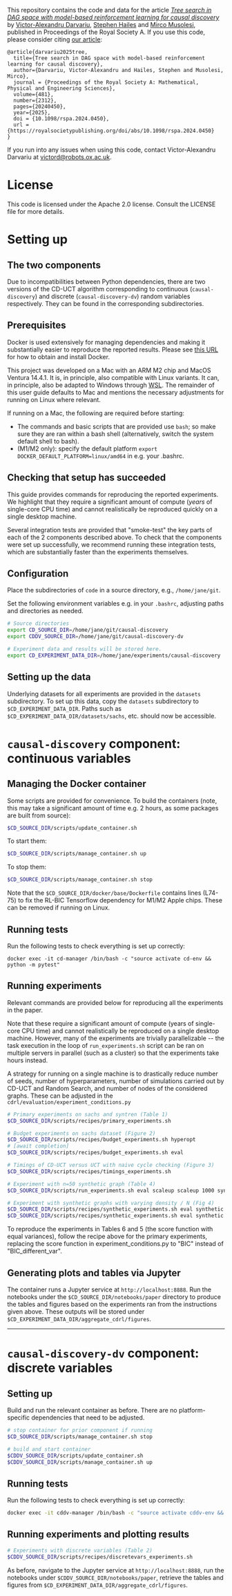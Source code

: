 This repository contains the code and data for the article [_Tree search in DAG space with model-based reinforcement learning for causal discovery_](https://doi.org/10.1098/rspa.2024.0450) by [Victor-Alexandru Darvariu](https://victor.darvariu.me), [Stephen Hailes](http://www.cs.ucl.ac.uk/drupalpeople/S.Hailes.html) and [Mirco Musolesi](https://mircomusolesi.org), published in Proceedings of the Royal Society A. If you use this code, please consider citing [our article](https://doi.org/10.1098/rspa.2024.0450):

```
@article{darvariu2025tree,
  title={Tree search in DAG space with model-based reinforcement learning for causal discovery},
  author={Darvariu, Victor-Alexandru and Hailes, Stephen and Musolesi, Mirco},
  journal = {Proceedings of the Royal Society A: Mathematical, Physical and Engineering Sciences},
  volume={481},
  number={2312},
  pages={20240450},
  year={2025},
  doi = {10.1098/rspa.2024.0450},
  url = {https://royalsocietypublishing.org/doi/abs/10.1098/rspa.2024.0450}
}
```

If you run into any issues when using this code, contact Victor-Alexandru Darvariu at [victord@robots.ox.ac.uk](mailto:victord@robots.ox.ac.uk).

# License
This code is licensed under the Apache 2.0 license. Consult the LICENSE file for more details.

# Setting up

## The two components
Due to incompatibilities between Python dependencies, there are two versions of the CD-UCT algorithm corresponding to continuous (`causal-discovery`) and discrete (`causal-discovery-dv`) random variables respectively. They can be found in the corresponding subdirectories.

## Prerequisites
Docker is used extensively for managing dependencies and making it substantially easier to reproduce the reported results. Please see [this URL](https://docs.docker.com/get-docker/) for how to obtain and install Docker. 

This project was developed on a Mac with an ARM M2 chip and MacOS Ventura 14.4.1. It is, in principle, also compatible with Linux variants. It can, in principle, also be adapted to Windows through [WSL](https://docs.microsoft.com/en-us/windows/wsl/about). The remainder of this user guide defaults to Mac and mentions the necessary adjustments for running on Linux where relevant.

If running on a Mac, the following are required before starting:
- The commands and basic scripts that are provided use `bash`; so make sure they are ran within a bash shell (alternatively, switch the system default shell to bash).
- (M1/M2 only): specify the default platform `export DOCKER_DEFAULT_PLATFORM=linux/amd64` in e.g. your .bashrc.

## Checking that setup has succeeded

This guide provides commands for reproducing the reported experiments. We highlight that they require a significant amount of compute (*years* of single-core CPU time) and cannot realistically be reproduced quickly on a single desktop machine. 

Several integration tests are provided that "smoke-test" the key parts of each of the 2 components described above. To check that the components were set up successfully, we recommend running these integration tests, which are substantially faster than the experiments themselves.

## Configuration
Place the subdirectories of `code` in a source directory, e.g., `/home/jane/git`.

Set the following environment variables e.g. in your `.bashrc`, adjusting paths and directories as needed.

```bash
# Source directories
export CD_SOURCE_DIR=/home/jane/git/causal-discovery
export CDDV_SOURCE_DIR=/home/jane/git/causal-discovery-dv

# Experiment data and results will be stored here.
export CD_EXPERIMENT_DATA_DIR=/home/jane/experiments/causal-discovery 
```

## Setting up the data
Underlying datasets for all experiments are provided in the `datasets` subdirectory. To set up this data, copy the `datasets` subdirectory to `$CD_EXPERIMENT_DATA_DIR`. Paths such as `$CD_EXPERIMENT_DATA_DIR/datasets/sachs`, etc. should now be accessible.

# `causal-discovery` component: continuous variables

## Managing the Docker container
Some scripts are provided for convenience. To build the containers (note, this may take a significant amount of time e.g. 2 hours, as some packages are built from source):

```bash
$CD_SOURCE_DIR/scripts/update_container.sh
```
To start them:
```bash
$CD_SOURCE_DIR/scripts/manage_container.sh up
```
To stop them:
```bash
$CD_SOURCE_DIR/scripts/manage_container.sh stop
```

Note that the `$CD_SOURCE_DIR/docker/base/Dockerfile` contains lines (L74-75) to fix the RL-BIC Tensorflow dependency for M1/M2 Apple chips. These can be removed if running on Linux.

## Running tests 
Run the following tests to check everything is set up correctly:

```
docker exec -it cd-manager /bin/bash -c "source activate cd-env && python -m pytest"
```

## Running experiments
Relevant commands are provided below for reproducing all the experiments in the paper. 

Note that these require a significant amount of compute (years of single-core CPU time) and cannot realistically be reproduced on a single desktop machine. However, many of the experiments are trivially parallelizable -- the task execution in the loop of `run_experiments.sh` script can be ran on multiple servers in parallel (such as a cluster) so that the experiments  take hours instead. 

A strategy for running on a single machine is to drastically reduce number of seeds, number of hyperparameters, number of simulations carried out by CD-UCT and Random Search, and number of nodes of the considered graphs. These can be adjusted in the `cdrl/evaluation/experiment_conditions.py`

```bash
# Primary experiments on sachs and syntren (Table 1)
$CD_SOURCE_DIR/scripts/recipes/primary_experiments.sh

# Budget experiments on sachs dataset (Figure 2)
$CD_SOURCE_DIR/scripts/recipes/budget_experiments.sh hyperopt
# [await completion]
$CD_SOURCE_DIR/scripts/recipes/budget_experiments.sh eval

# Timings of CD-UCT versus UCT with naive cycle checking (Figure 3)
$CD_SOURCE_DIR/scripts/recipes/timings_experiments.sh

# Experiment with n=50 synthetic graph (Table 4)
$CD_SOURCE_DIR/scripts/run_experiments.sh eval scaleup scaleup 1000 synth50qr

# Experiment with synthetic graphs with varying density / N (Fig 4)
$CD_SOURCE_DIR/scripts/recipes/synthetic_experiments.sh eval synthetic vardensity er 1000 density
$CD_SOURCE_DIR/scripts/recipes/synthetic_experiments.sh eval synthetic vardata er 1000 data

```

To reproduce the experiments in Tables 6 and 5 (the score function with equal variances), follow the recipe above for the primary experiments, replacing the score function in experiment_conditions.py to "BIC" instead of "BIC_different_var".

## Generating plots and tables via Jupyter

The container runs a Jupyter service at `http://localhost:8888`. Run the notebooks under the `$CD_SOURCE_DIR/notebooks/paper` directory to produce the tables and figures based on the experiments ran from the instructions given above. These outputs will be stored under `$CD_EXPERIMENT_DATA_DIR/aggregate_cdrl/figures`.

----

# `causal-discovery-dv` component: discrete variables

## Setting up

Build and run the relevant container as before. There are no platform-specific dependencies that need to be adjusted.

```bash
# stop container for prior component if running
$CD_SOURCE_DIR/scripts/manage_container.sh stop

# build and start container
$CDDV_SOURCE_DIR/scripts/update_container.sh
$CDDV_SOURCE_DIR/scripts/manage_container.sh up
```

## Running tests 

Run the following tests to check everything is set up correctly:

```bash
docker exec -it cddv-manager /bin/bash -c "source activate cddv-env && python -m pytest"
```

## Running experiments and plotting results

```bash
# Experiments with discrete variables (Table 2)
$CDDV_SOURCE_DIR/scripts/recipes/discretevars_experiments.sh
```

As before, navigate to the Jupyter service at `http://localhost:8888`, run the  notebooks under  `$CDDV_SOURCE_DIR/notebooks/paper`, retrieve the tables and figures from `$CD_EXPERIMENT_DATA_DIR/aggregate_cdrl/figures`.


